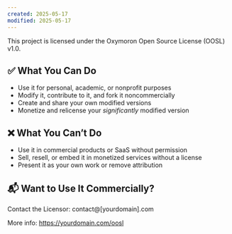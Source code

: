 ```yaml
---
created: 2025-05-17
modified: 2025-05-17
---
```

This project is licensed under the Oxymoron Open Source License (OOSL) v1.0.

## ✅ What You Can Do
- Use it for personal, academic, or nonprofit purposes
- Modify it, contribute to it, and fork it noncommercially
- Create and share your own modified versions
- Monetize and relicense your _significantly_ modified version

## ❌ What You Can’t Do
- Use it in commercial products or SaaS without permission
- Sell, resell, or embed it in monetized services without a license
- Present it as your own work or remove attribution

## 📬 Want to Use It Commercially?
Contact the Licensor: contact@[yourdomain].com

More info: https://yourdomain.com/oosl